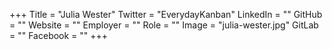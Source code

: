 +++
Title = "Julia Wester"
Twitter = "EverydayKanban"
LinkedIn = ""
GitHub = ""
Website = ""
Employer = ""
Role = ""
Image = "julia-wester.jpg"
GitLab = ""
Facebook = ""
+++
